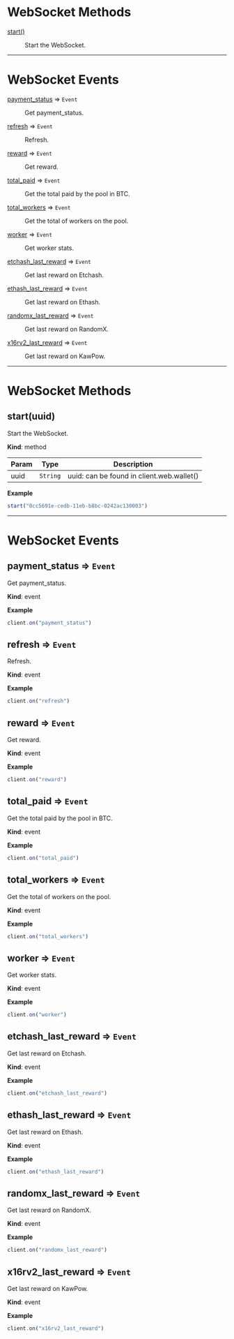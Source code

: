 # WebSocket Methods

<dl>
<dt><a href="#start">start()</a></dt>
<dd><p>Start the WebSocket.</p>
</dd>
</dl>

---

# WebSocket Events

<dl>
<dt><a href="#payment_status">payment_status</a> ⇒ <code>Event</code></dt>
<dd><p>Get payment_status.</p>
</dd>
<dt><a href="#refresh">refresh</a> ⇒ <code>Event</code></dt>
<dd><p>Refresh.</p>
</dd>
<dt><a href="#reward">reward</a> ⇒ <code>Event</code></dt>
<dd><p>Get reward.</p>
</dd>
<dt><a href="#total_paid">total_paid</a> ⇒ <code>Event</code></dt>
<dd><p>Get the total paid by the pool in BTC.</p>
</dd>
<dt><a href="#total_workers">total_workers</a> ⇒ <code>Event</code></dt>
<dd><p>Get the total of workers on the pool.</p>
</dd>
<dt><a href="#worker">worker</a> ⇒ <code>Event</code></dt>
<dd><p>Get worker stats.</p>
</dd>
<dt><a href="#etchash_last_reward">etchash_last_reward</a> ⇒ <code>Event</code></dt>
<dd><p>Get last reward on Etchash.</p>
</dd>
<dt><a href="#ethash_last_reward">ethash_last_reward</a> ⇒ <code>Event</code></dt>
<dd><p>Get last reward on Ethash.</p>
</dd>
<dt><a href="#randomx_last_reward">randomx_last_reward</a> ⇒ <code>Event</code></dt>
<dd><p>Get last reward on RandomX.</p>
</dd>
<dt><a href="#x16rv2_last_reward">x16rv2_last_reward</a> ⇒ <code>Event</code></dt>
<dd><p>Get last reward on KawPow.</p>
</dd>
</dl>

---

# WebSocket Methods

## start(uuid)
Start the WebSocket.

**Kind**: method  

| Param | Type | Description |
| --- | --- | --- |
| uuid | <code>String</code> | uuid: can be found in client.web.wallet() |

**Example**  
```js
start("0cc5691e-cedb-11eb-b8bc-0242ac130003")
```

---

# WebSocket Events

<a name="payment_status"></a>

## payment_status ⇒ <code>Event</code>
Get payment_status.

**Kind**: event  

**Example**  
```js
client.on("payment_status")
```

<a name="refresh"></a>

## refresh ⇒ <code>Event</code>
Refresh.

**Kind**: event  

**Example**  
```js
client.on("refresh")
```

<a name="reward"></a>

## reward ⇒ <code>Event</code>
Get reward.

**Kind**: event  

**Example**  
```js
client.on("reward")
```

<a name="total_paid"></a>

## total_paid ⇒ <code>Event</code>
Get the total paid by the pool in BTC.

**Kind**: event  

**Example**  
```js
client.on("total_paid")
```

<a name="total_workers"></a>

## total_workers ⇒ <code>Event</code>
Get the total of workers on the pool.

**Kind**: event  

**Example**  
```js
client.on("total_workers")
```

<a name="worker"></a>

## worker ⇒ <code>Event</code>
Get worker stats.

**Kind**: event  

**Example**  
```js
client.on("worker")
```

<a name="etchash_last_reward"></a>

## etchash_last_reward ⇒ <code>Event</code>
Get last reward on Etchash.

**Kind**: event  

**Example**  
```js
client.on("etchash_last_reward")
```

<a name="ethash_last_reward"></a>

## ethash_last_reward ⇒ <code>Event</code>
Get last reward on Ethash.

**Kind**: event  

**Example**  
```js
client.on("ethash_last_reward")
```

<a name="randomx_last_reward"></a>

## randomx_last_reward ⇒ <code>Event</code>
Get last reward on RandomX.

**Kind**: event  

**Example**  
```js
client.on("randomx_last_reward")
```

<a name="x16rv2_last_reward"></a>

## x16rv2_last_reward ⇒ <code>Event</code>
Get last reward on KawPow.

**Kind**: event  

**Example**  
```js
client.on("x16rv2_last_reward")
```